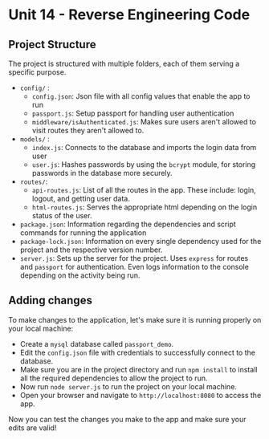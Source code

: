 # Unit 14 - Reverse Engineering Code

## Project Structure

The project is structured with multiple folders, each of them serving a specific purpose.

- `config/` : 
    - `config.json`: Json file with all config values that enable the app to run
    - `passport.js`: Setup passport for handling user authentication
    - `middleware/isAuthenticated.js`: Makes sure users aren't allowed to visit routes they aren't allowed to. 
- `models/` :
    - `index.js`: Connects to the database and imports the login data from user
    - `user.js`: Hashes passwords by using the `bcrypt` module, for storing passwords in the database more securely.
- `routes/`:
    - `api-routes.js`: List of all the routes in the app. These include: login, logout, and getting user data.
    - `html-routes.js`: Serves the appropriate html depending on the login status of the user.
- `package.json`: Information regarding the dependencies and script commands for running the application
- `package-lock.json`: Information on every single dependency used for the project and the respective version number.
- `server.js`: Sets up the server for the project. Uses `express` for routes and `passport` for authentication. Even logs information to the console depending on the activity being run.

## Adding changes

To make changes to the application, let's make sure it is running properly on your local machine:

- Create a `mysql` database called `passport_demo`.
- Edit the `config.json` file with credentials to successfully connect to the database.
- Make sure you are in the project directory and run `npm install` to install all the required dependencies to allow the project to run.
- Now run `node server.js` to run the project on your local machine.
- Open your browser and navigate to `http://localhost:8080` to access the app.

Now you can test the changes you make to the app and make sure your edits are valid!


